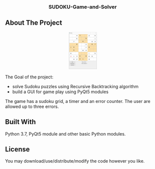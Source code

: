 
<!-- PROJECT LOGO -->
<h3 align="center">SUDOKU-Game-and-Solver</h3>

<!-- ABOUT THE PROJECT -->
## About The Project

<p align="center">
  <a href="https://github.com/othneildrew/Best-README-Template">
    <img src="images/sudoku_gui.jpg" alt="Sudoku GUI Capture" width="91" height="120">
  </a>
</p>

The Goal of the project:
* solve Sudoku puzzles using Recursive Backtracking algorithm
* build a GUI for game play using PyQt5 modules

The game has a sudoku grid, a timer and an error counter. The user are allowed up to three errors.

## Built With
Python 3.7, PyQt5 module and other basic Python modules.

## License
You may download/use/distribute/modify the code however you like.
